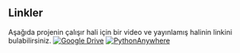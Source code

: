 ## Linkler
Aşağıda projenin çalışır hali için bir video ve yayınlamış halinin linkini bulabilirsiniz.
[![Google Drive](https://img.shields.io/badge/Google%20Drive-4285F4?style=for-the-badge&logo=googledrive&logoColor=white)](https://drive.google.com/file/d/1WrUamezLVo1ywPFDCopLv8cUVJezFOnF/view?usp=sharing)
[![PythonAnywhere](https://img.shields.io/badge/PythonAnywhere-3776AB?style=for-the-badge&logo=python&logoColor=white)](https://utarid.pythonanywhere.com/)
